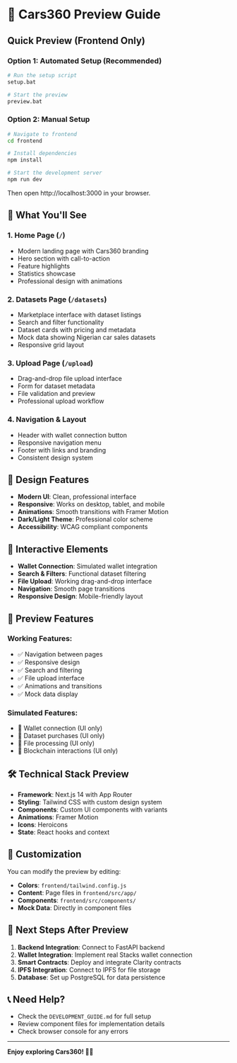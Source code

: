 # 🚀 Cars360 Preview Guide

## Quick Preview (Frontend Only)

### Option 1: Automated Setup (Recommended)

```bash
# Run the setup script
setup.bat

# Start the preview
preview.bat
```

### Option 2: Manual Setup

```bash
# Navigate to frontend
cd frontend

# Install dependencies
npm install

# Start the development server
npm run dev
```

Then open http://localhost:3000 in your browser.

## 🎯 What You'll See

### 1. **Home Page** (`/`)
- Modern landing page with Cars360 branding
- Hero section with call-to-action
- Feature highlights
- Statistics showcase
- Professional design with animations

### 2. **Datasets Page** (`/datasets`)
- Marketplace interface with dataset listings
- Search and filter functionality
- Dataset cards with pricing and metadata
- Mock data showing Nigerian car sales datasets
- Responsive grid layout

### 3. **Upload Page** (`/upload`)
- Drag-and-drop file upload interface
- Form for dataset metadata
- File validation and preview
- Professional upload workflow

### 4. **Navigation & Layout**
- Header with wallet connection button
- Responsive navigation menu
- Footer with links and branding
- Consistent design system

## 🎨 Design Features

- **Modern UI**: Clean, professional interface
- **Responsive**: Works on desktop, tablet, and mobile
- **Animations**: Smooth transitions with Framer Motion
- **Dark/Light Theme**: Professional color scheme
- **Accessibility**: WCAG compliant components

## 🔗 Interactive Elements

- **Wallet Connection**: Simulated wallet integration
- **Search & Filters**: Functional dataset filtering
- **File Upload**: Working drag-and-drop interface
- **Navigation**: Smooth page transitions
- **Responsive Design**: Mobile-friendly layout

## 📱 Preview Features

### Working Features:
- ✅ Navigation between pages
- ✅ Responsive design
- ✅ Search and filtering
- ✅ File upload interface
- ✅ Animations and transitions
- ✅ Mock data display

### Simulated Features:
- 🔄 Wallet connection (UI only)
- 🔄 Dataset purchases (UI only)
- 🔄 File processing (UI only)
- 🔄 Blockchain interactions (UI only)

## 🛠 Technical Stack Preview

- **Framework**: Next.js 14 with App Router
- **Styling**: Tailwind CSS with custom design system
- **Components**: Custom UI components with variants
- **Animations**: Framer Motion
- **Icons**: Heroicons
- **State**: React hooks and context

## 🔧 Customization

You can modify the preview by editing:

- **Colors**: `frontend/tailwind.config.js`
- **Content**: Page files in `frontend/src/app/`
- **Components**: `frontend/src/components/`
- **Mock Data**: Directly in component files

## 🚀 Next Steps After Preview

1. **Backend Integration**: Connect to FastAPI backend
2. **Wallet Integration**: Implement real Stacks wallet connection
3. **Smart Contracts**: Deploy and integrate Clarity contracts
4. **IPFS Integration**: Connect to IPFS for file storage
5. **Database**: Set up PostgreSQL for data persistence

## 📞 Need Help?

- Check the `DEVELOPMENT_GUIDE.md` for full setup
- Review component files for implementation details
- Check browser console for any errors

---

**Enjoy exploring Cars360! 🚗💎**
